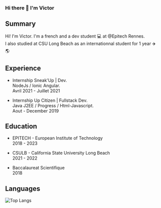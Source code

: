 ### Hi there 👋 I'm Victor

## Summary
Hi! I'm Victor. I'm a french and a dev student :computer: at @Epitech Rennes.  
I also studied at CSU Long Beach as an internationnal student for 1 year :airplane: :earth_americas:  

## Experience

* Internship Sneak'Up | Dev.  
NodeJs / Ionic Angular.  
Avril 2021 - Juillet 2021  

* Internship Up Citizen | Fullstack Dev.   
Java J2EE / Progress / Html-Javascript.  
Aout - December 2019  


## Education

* EPITECH - European Institute of Technology  
2018 - 2023  

* CSULB - California State University Long Beach  
2021 - 2022 
  
*   Baccalaureat Scientifique  
2018 

## Languages 
![Top Langs](https://github-readme-stats.vercel.app/api/top-langs/?username=Dleyzzex&theme=graywhite&layout=compact&langs_count=6)
